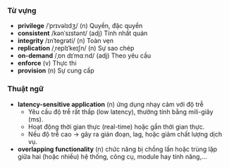 ### Từ vựng

- **privilege** /ˈprɪvəlɪdʒ/ (n) Quyền, đặc quyền
- **consistent** /kənˈsɪstənt/ (adj) Tính nhất quán
- **integrity** /ɪnˈteɡrəti/ (n) Toàn vẹn
- **replication** /ˌreplɪˈkeɪʃn/ (n) Sự sao chép
- **on-demand** /ˌɒn dɪˈmɑːnd/ (adj) Theo yêu cầu
- **enforce** (v) Thực thi
- **provision** (n) Sự cung cấp

### Thuật ngữ

- **latency-sensitive application** (n) ứng dụng nhạy cảm với độ trễ
  - Yêu cầu độ trễ rất thấp (low latency), thường tính bằng mili-giây (ms).
  - Hoạt động thời gian thực (real-time) hoặc gần thời gian thực.
  - Nếu độ trễ cao → gây ra gián đoạn, lag, hoặc giảm chất lượng dịch vụ.
- **overlapping functionality** (n) chức năng bị chồng lấn hoặc trùng lặp giữa hai (hoặc nhiều) hệ thống, công cụ, module hay tính năng,...

